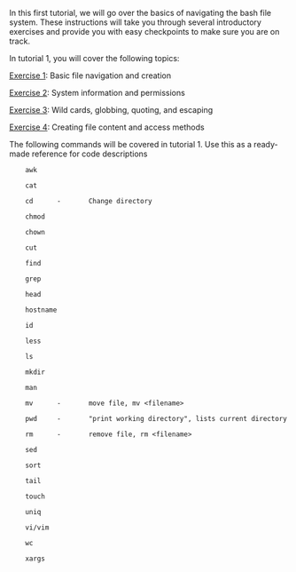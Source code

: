 In this first tutorial, we will go over the basics of navigating the bash file system. These instructions will take you through several introductory exercises and provide you with easy checkpoints to make sure you are on track.

In tutorial 1, you will cover the following topics:

[Exercise 1](exercise1): Basic file navigation and creation

[Exercise 2](exercise2): System information and permissions

[Exercise 3](exercise3): Wild cards, globbing, quoting, and escaping

[Exercise 4](exercise4): Creating file content and access methods

The following commands will be covered in tutorial 1. Use this as a ready-made reference for code descriptions

        awk
        
        cat
        
        cd      -       Change directory
        
        chmod
        
        chown
        
        cut
        
        find
        
        grep
        
        head
        
        hostname
        
        id
        
        less
  
        ls
  
        mkdir
  
        man
  
        mv      -       move file, mv <filename>
  
        pwd     -       "print working directory", lists current directory
  
        rm      -       remove file, rm <filename>
        
        sed
        
        sort
        
        tail
  
        touch
        
        uniq
        
        vi/vim
        
        wc
        
        xargs
  

